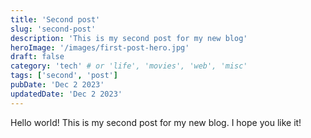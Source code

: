 ```yaml
---
title: 'Second post'
slug: 'second-post'
description: 'This is my second post for my new blog'
heroImage: '/images/first-post-hero.jpg'
draft: false
category: 'tech' # or 'life', 'movies', 'web', 'misc'
tags: ['second', 'post']
pubDate: 'Dec 2 2023'
updatedDate: 'Dec 2 2023'
---
```


<!-- body -->

Hello world! This is my second post for my new blog. I hope you like it!

